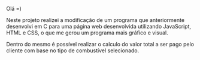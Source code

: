 Olá =)

Neste projeto realizei a modificação de um programa que anteriormente desenvolvi em C para uma página web desenvolvida utilizando JavaScript, HTML e CSS, o que me gerou um programa mais gráfico e visual. 

Dentro do mesmo é possível realizar o calculo do valor total a ser pago pelo cliente com base no tipo de combustível selecionado.